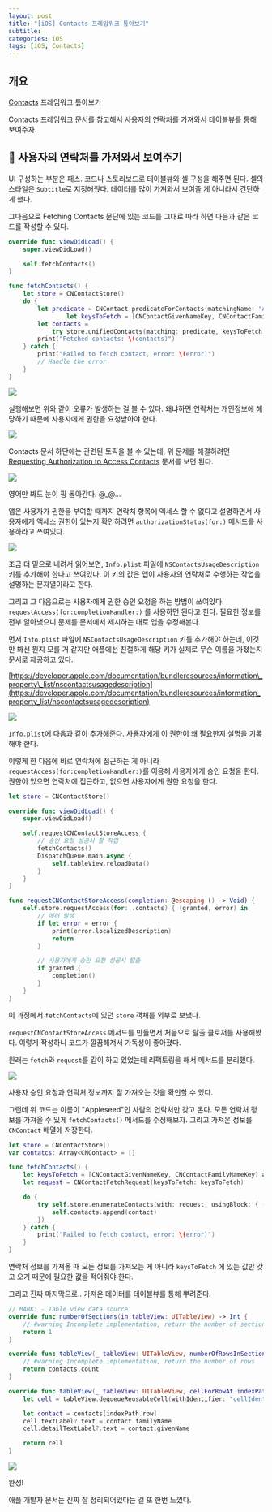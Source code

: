 ```yaml
---
layout: post
title: "[iOS] Contacts 프레임워크 톺아보기"
subtitle:
categories: iOS
tags: [iOS, Contacts]
---
```


## 개요

[Contacts](https://developer.apple.com/documentation/contacts) 프레임워크 톺아보기

Contacts 프레임워크 문서를 참고해서 사용자의 연락처를 가져와서 테이블뷰를 통해 보여주자.

## 🔨 사용자의 연락처를 가져와서 보여주기

UI 구성하는 부분은 패스. 코드나 스토리보드로 테이블뷰와 셀 구성을 해주면 된다. 셀의 스타일은 `Subtitle`로 지정해줬다. 데이터를 많이 가져와서 보여줄 게 아니라서 간단하게 했다.

그다음으로 Fetching Contacts 문단에 있는 코드를 그대로 따라 하면 다음과 같은 코드를 작성할 수 있다.

```swift
override func viewDidLoad() {
    super.viewDidLoad()

    self.fetchContacts()
}

func fetchContacts() {
    let store = CNContactStore()
    do {
        let predicate = CNContact.predicateForContacts(matchingName: "Appleseed")
                let keysToFetch = [CNContactGivenNameKey, CNContactFamilyNameKey] as [CNKeyDescriptor]
        let contacts =
            try store.unifiedContacts(matching: predicate, keysToFetch: keysToFetch)
        print("Fetched contacts: \(contacts)")
    } catch {
        print("Failed to fetch contact, error: \(error)")
        // Handle the error
    }
}
```

![](/assets/image/contacts-1.png)

실행해보면 위와 같이 오류가 발생하는 걸 볼 수 있다. 왜냐하면 연락처는 개인정보에 해당하기 때문에 사용자에게 권한을 요청받아야 한다.

![](/assets/image/contacts-2.png)

Contacts 문서 하단에는 관련된 토픽을 볼 수 있는데, 위 문제를 해결하려면 [Requesting Authorization to Access Contacts](https://developer.apple.com/documentation/contacts/requesting_authorization_to_access_contacts) 문서를 보면 된다.

![](/assets/image/contacts-3.png)

영어만 봐도 눈이 핑 돌아간다. @\_@...

앱은 사용자가 권한을 부여할 때까지 연락처 항목에 액세스 할 수 없다고 설명하면서 사용자에게 액세스 권한이 있는지 확인하려면 `authorizationStatus(for:)` 메서드를 사용하라고 쓰여있다.

![](/assets/image/contacts-4.png)

조금 더 밑으로 내려서 읽어보면, `Info.plist` 파일에 `NSContactsUsageDescription` 키를 추가해야 한다고 쓰여있다. 이 키의 값은 앱이 사용자의 연락처로 수행하는 작업을 설명하는 문자열이라고 한다.

그리고 그 다음으로는 사용자에게 권한 승인 요청을 하는 방법이 쓰여있다. `requestAccess(for:completionHandler:)` 를 사용하면 된다고 한다. 필요한 정보를 전부 알아냈으니 문제를 문서에서 제시하는 대로 앱을 수정해본다.

먼저 `Info.plist` 파일에 `NSContactsUsageDescription` 키를 추가해야 하는데, 이것만 봐선 뭔지 모를 거 같지만 애플에선 친절하게 해당 키가 실제로 무슨 이름을 가졌는지 문서로 제공하고 있다.

[https://developer.apple.com/documentation/bundleresources/information\_property\_list/nscontactsusagedescription](https://developer.apple.com/documentation/bundleresources/information_property_list/nscontactsusagedescription)

![](/assets/image/contacts-5.png)

`Info.plist`에 다음과 같이 추가해준다. 사용자에게 이 권한이 왜 필요한지 설명을 기록해야 한다.

이렇게 한 다음에 바로 연락처에 접근하는 게 아니라 `requestAccess(for:completionHandler:)`를 이용해 사용자에게 승인 요청을 한다. 권한이 있으면 연락처에 접근하고, 없으면 사용자에게 권한 요청을 한다.

```swift
let store = CNContactStore()

override func viewDidLoad() {
    super.viewDidLoad()

    self.requestCNContactStoreAccess {
        // 승인 요청 성공시 할 작업
        fetchContacts()
        DispatchQueue.main.async {
            self.tableView.reloadData()
        }
    }
}

func requestCNContactStoreAccess(completion: @escaping () -> Void) {
    self.store.requestAccess(for: .contacts) { (granted, error) in
        // 에러 발생
        if let error = error {
            print(error.localizedDescription)
            return
        }

        // 사용자에게 승인 요청 성공시 탈출
        if granted {
            completion()
        }
    }
}
```

이 과정에서 `fetchContacts`에 있던 `store` 객체를 외부로 보냈다.

`requestCNContactStoreAccess` 메서드를 만들면서 처음으로 탈출 클로저를 사용해봤다. 이렇게 작성하니 코드가 깔끔해져서 가독성이 좋아졌다.

원래는 `fetch`와 `request`를 같이 하고 있었는데 리팩토링을 해서 메서드를 분리했다.

![](/assets/image/contacts-6.png)

사용자 승인 요청과 연락처 정보까지 잘 가져오는 것을 확인할 수 있다.

그런데 위 코드는 이름이 "Appleseed"인 사람의 연락처만 갖고 온다. 모든 연락처 정보를 가져올 수 있게 `fetchContacts()` 메서드를 수정해보자. 그리고 가져온 정보를 `CNContact` 배열에 저장한다.

```swift
let store = CNContactStore()
var contatcs: Array<CNContact> = []

func fetchContacts() {
    let keysToFetch = [CNContactGivenNameKey, CNContactFamilyNameKey] as [CNKeyDescriptor]
    let request = CNContactFetchRequest(keysToFetch: keysToFetch)

    do {
        try self.store.enumerateContacts(with: request, usingBlock: { (contact, stopPointer) in
            self.contacts.append(contact)
        })
    } catch {
        print("Failed to fetch contact, error: \(error)")
    }
}
```

연락처 정보를 가져올 때 모든 정보를 가져오는 게 아니라 `keysToFetch` 에 있는 값만 갖고 오기 때문에 필요한 값을 적어줘야 한다.

그리고 진짜 마지막으로.. 가져온 데이터를 테이블뷰를 통해 뿌려준다.

```swift
// MARK: - Table view data source
override func numberOfSections(in tableView: UITableView) -> Int {
    // #warning Incomplete implementation, return the number of sections
    return 1
}

override func tableView(_ tableView: UITableView, numberOfRowsInSection section: Int) -> Int {
    // #warning Incomplete implementation, return the number of rows
    return contacts.count
}

override func tableView(_ tableView: UITableView, cellForRowAt indexPath: IndexPath) -> UITableViewCell {
    let cell = tableView.dequeueReusableCell(withIdentifier: "cellIdentifier", for: indexPath)

    let contact = contacts[indexPath.row]
    cell.textLabel?.text = contact.familyName
    cell.detailTextLabel?.text = contact.givenName

    return cell
}
```

![](/assets/image/contacts-7.png)

완성!

애플 개발자 문서는 진짜 잘 정리되어있다는 걸 또 한번 느꼈다.